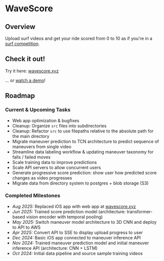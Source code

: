 # WaveScore

## Overview

Upload surf videos and get your ride scored from 0 to 10 as if you're in a [surf competition](https://en.wikipedia.org/wiki/World_Surf_League#Judging[28]).

## Check it out!

Try it here: [wavescore.xyz](https://www.wavescore.xyz/)

... or [watch a demo](https://www.youtube.com/shorts/CNARgUQ5YtU)!

## Roadmap

### Current & Upcoming Tasks
   - Web app optimization & bugfixes
   - Cleanup: Organize `src` files into subdirectories
   - Cleanup: Refactor `src` to use filepaths relative to the absolute path for the main directory
   - Migrate maneuver prediction to TCN architecture to predict sequence of maneuvers from single video
   - Streamline data labeling workflow & updating maneuver taxonomy for falls / failed moves
   - Scale training data to improve predictions
   - Scale API servers to allow concurrent users
   - Generate progressive score prediction: show user how predicted score changes as video progresses
   - Migrate data from directory system to postgres + blob storage (S3)

### Completed Milestones
   - *Aug 2025:* Replaced iOS app with web app at [wavescore.xyz](https://www.wavescore.xyz/)
   - *Jun 2025:* Trained score prediction model (architecture: transformer-based vision encoder with temporal pooling)
   - *May 2025:* Switch maneuver model architecture to 3D CNN and deploy to API to AWS
   - *Apr 2025:* Convert API to SSE to display upload progress to user
   - *Dec 2024:* Basic iOS app connected to maneuver inference API
   - *Nov 2024:* Trained maneuver prediction model and initial maneuver inference API (architecture: CNN + LSTM)
   - *Oct 2024:* Initial data pipeline and source sample training videos